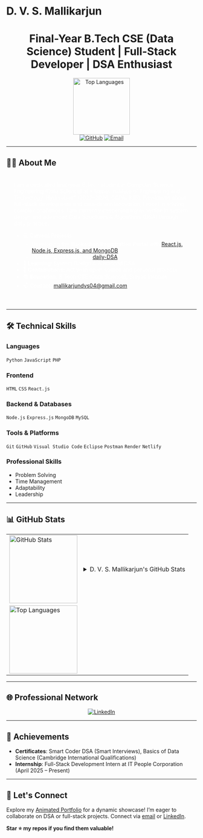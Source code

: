 # D. V. S. Mallikarjun

<div align="center">
  <h1>Final-Year B.Tech CSE (Data Science) Student | Full-Stack Developer | DSA Enthusiast</h1>
  <img src="https://github-readme-stats.vercel.app/api/top-langs/?username=Mallikarjun-04&layout=compact&theme=dracula&hide_border=true" alt="Top Languages" height="150" />
  <br>
  <a href="https://github.com/Mallikarjun-04"><img src="https://img.shields.io/badge/GitHub-181717.svg?&style=for-the-badge&logo=GitHub&logoColor=white" alt="GitHub"></a>
  <a href="mailto:mallikarjundvs04@gmail.com"><img src="https://img.shields.io/badge/Email-D14836.svg?&style=for-the-badge&logo=Gmail&logoColor=white" alt="Email"></a>
</div>

---

## 👨‍💻 About Me

<div style="background: url('https://media.giphy.com/media/3o7TKTDnHuO8kOgO0I/giphy.gif') no-repeat center center; background-size: cover; padding: 20px; border-radius: 10px; color: #fff;">
  I am a dedicated final-year B.Tech student in Computer Science Engineering (Data Science) at *Sreyas Institute of Engineering and Technology, Hyderabad* (2022–2026, CGPA: 8.15). Passionate about full-stack development and data-driven innovation, I excel in solving complex challenges. I am currently deepening my expertise in system design and advanced Data Structures & Algorithms (DSA) through daily practice.

  - 💻 **Current Projects**: 
    - Developing the **Hackathon Registration Portal** with [React.js, Node.js, Express.js, and MongoDB](https://github.com/Mallikarjun-04/Hackathon-Portal)
    - Practicing DSA daily via [daily-DSA](https://github.com/Mallikarjun-04/daily-DSA)
  - 🌱 **Learning**: System Design & Advanced DSA
  - 🚀 **Contributions**: Active in open-source and personal projects
  - 📚 **Education**: B.Tech CSE (Data Science), Sreyas Institute
  - 📫 **Contact**: [mallikarjundvs04@gmail.com](mailto:mallikarjundvs04@gmail.com)
</div>

---

## 🛠️ Technical Skills

### Languages
`Python` `JavaScript` `PHP`

### Frontend
`HTML` `CSS` `React.js`

### Backend & Databases
`Node.js` `Express.js` `MongoDB` `MySQL`

### Tools & Platforms
`Git` `GitHub` `Visual Studio Code` `Eclipse` `Postman` `Render` `Netlify`

### Professional Skills
- Problem Solving
- Time Management
- Adaptability
- Leadership

---

## 📊 GitHub Stats

<div align="center">
  <table>
    <tr>
      <td><img src="https://github-readme-stats.vercel.app/api?username=Mallikarjun-04&show_icons=true&theme=dracula&hide_border=true" alt="GitHub Stats" height="180" /></td>
      <td>
        <details>
          <summary>D. V. S. Mallikarjun's GitHub Stats</summary>
          <ul>
            <li>⭐ Total Stars Earned: 0</li>
            <li>💾 Total Commits (All Repositories): 35 (updating with recent activity)</li>
            <li>🔄 Total PRs: 0</li>
            <li>🐛 Total Issues: 0</li>
            <li>📅 Contributed to (last year): 0</li>
          </ul>
        </details>
      </td>
    </tr>
    <tr>
      <td colspan="2"><img src="https://github-readme-stats.vercel.app/api/top-langs/?username=Mallikarjun-04&layout=compact&theme=dracula&hide_border=true" alt="Top Languages" height="180" /></td>
    </tr>
  </table>
</div>

---

## 🌐 Professional Network

<div align="center">
  <a href="https://www.linkedin.com/in/d-v-s-mallikarjun-aa775832a">
    <img src="https://img.shields.io/badge/LinkedIn-0077B5.svg?&style=for-the-badge&logo=LinkedIn&logoColor=white" alt="LinkedIn">
  </a>
</div>

---

## 🎯 Achievements

- **Certificates**: Smart Coder DSA (Smart Interviews), Basics of Data Science (Cambridge International Qualifications)
- **Internship**: Full-Stack Development Intern at IT People Corporation (April 2025 – Present)

---

## 🙌 Let's Connect

Explore my [Animated Portfolio](https://mallikarjun-04.github.io/Hackathon-Portal/animated-portfolio.html) for a dynamic showcase! I’m eager to collaborate on DSA or full-stack projects. Connect via [email](mailto:mallikarjundvs04@gmail.com) or [LinkedIn](https://www.linkedin.com/in/d-v-s-mallikarjun-aa775832a).

**Star ⭐ my repos if you find them valuable!**
